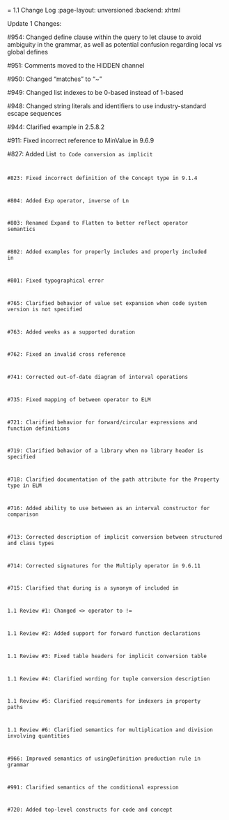 = 1.1 Change Log
:page-layout: unversioned
:backend: xhtml

Update 1 Changes:

#954: Changed define clause within the query to let clause to avoid ambiguity in the grammar, as well as potential confusion regarding local vs global defines

#951: Comments moved to the HIDDEN channel

#950: Changed “matches” to “~”

#949: Changed list indexes to be 0-based instead of 1-based

#948: Changed string literals and identifiers to use industry-standard escape sequences

#944: Clarified example in 2.5.8.2

#911: Fixed incorrect reference to MinValue in 9.6.9

#827: Added List<Code> to Code conversion as implicit

#823: Fixed incorrect definition of the Concept type in 9.1.4

#804: Added Exp operator, inverse of Ln

#803: Renamed Expand to Flatten to better reflect operator semantics

#802: Added examples for properly includes and properly included in

#801: Fixed typographical error

#765: Clarified behavior of value set expansion when code system version is not specified

#763: Added weeks as a supported duration

#762: Fixed an invalid cross reference

#741: Corrected out-of-date diagram of interval operations

#735: Fixed mapping of between operator to ELM

#721: Clarified behavior for forward/circular expressions and function definitions

#719: Clarified behavior of a library when no library header is specified

#718: Clarified documentation of the path attribute for the Property type in ELM

#716: Added ability to use between as an interval constructor for comparison

#713: Corrected description of implicit conversion between structured and class types

#714: Corrected signatures for the Multiply operator in 9.6.11

#715: Clarified that during is a synonym of included in

1.1 Review #1: Changed <> operator to !=

1.1 Review #2: Added support for forward function declarations

1.1 Review #3: Fixed table headers for implicit conversion table

1.1 Review #4: Clarified wording for tuple conversion description

1.1 Review #5: Clarified requirements for indexers in property paths

1.1 Review #6: Clarified semantics for multiplication and division involving quantities

#966: Improved semantics of usingDefinition production rule in grammar

#991: Clarified semantics of the conditional expression

#720: Added top-level constructs for code and concept
